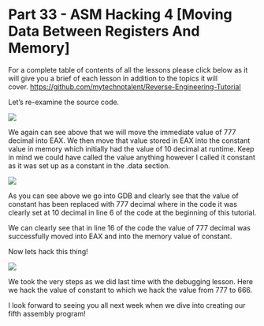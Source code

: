 # Part 33 - ASM Hacking 4 \[Moving Data Between Registers And Memory\]

For a complete table of contents of all the lessons please click below as it will give you a brief of each lesson in addition to the topics it will cover.&nbsp;https://github.com/mytechnotalent/Reverse-Engineering-Tutorial

Let’s re-examine the source code.

<div class="slate-resizable-image-embed slate-image-embed__resize-full-width"><img src="https://media-exp1.licdn.com/dms/image/C4E12AQEf8D8wTdNjbA/article-inline_image-shrink_1000_1488/0/1520234729924?e=1614211200&amp;v=beta&amp;t=jkjlFdSLpYHHN88eNmayoJmHUCJ9VLvKiwPTF7bnKhQ"/></div>

We again can see above that we will move the immediate value of 777 decimal into EAX. We then move that value stored in EAX into the constant value in memory which initially had the value of 10 decimal at runtime. Keep in mind we could have called the value anything however I called it constant as it was set up as a constant in the .data section.

<div class="slate-resizable-image-embed slate-image-embed__resize-full-width"><img src="https://media-exp1.licdn.com/dms/image/C4E12AQGZ63czpjvzEQ/article-inline_image-shrink_1000_1488/0/1520242560352?e=1614211200&amp;v=beta&amp;t=-xOYKjtCSUiAuhMfCK-cVeSMFHYMpLmOq7pxxbaG8KY"/></div>

As you can see above we go into GDB and clearly see that the value of constant has been replaced with 777 decimal where in the code it was clearly set at 10 decimal in line 6 of the code at the beginning of this tutorial.

We can clearly see that in line 16 of the code the value of 777 decimal was successfully moved into EAX and into the memory value of constant.

Now lets hack this thing!

<div class="slate-resizable-image-embed slate-image-embed__resize-full-width"><img src="https://media-exp1.licdn.com/dms/image/C4E12AQH-R9i1sah7tA/article-inline_image-shrink_1000_1488/0/1520174080965?e=1614211200&amp;v=beta&amp;t=1RMLUY6xhCOkp_mv7pgZNodgwj8y4_VkFAbnOcY10es"/></div>

We took the very steps as we did last time with the debugging lesson. Here we hack the value of constant to which we hack the value from 777 to 666.

I look forward to seeing you all next week when we dive into creating our fifth assembly program!
